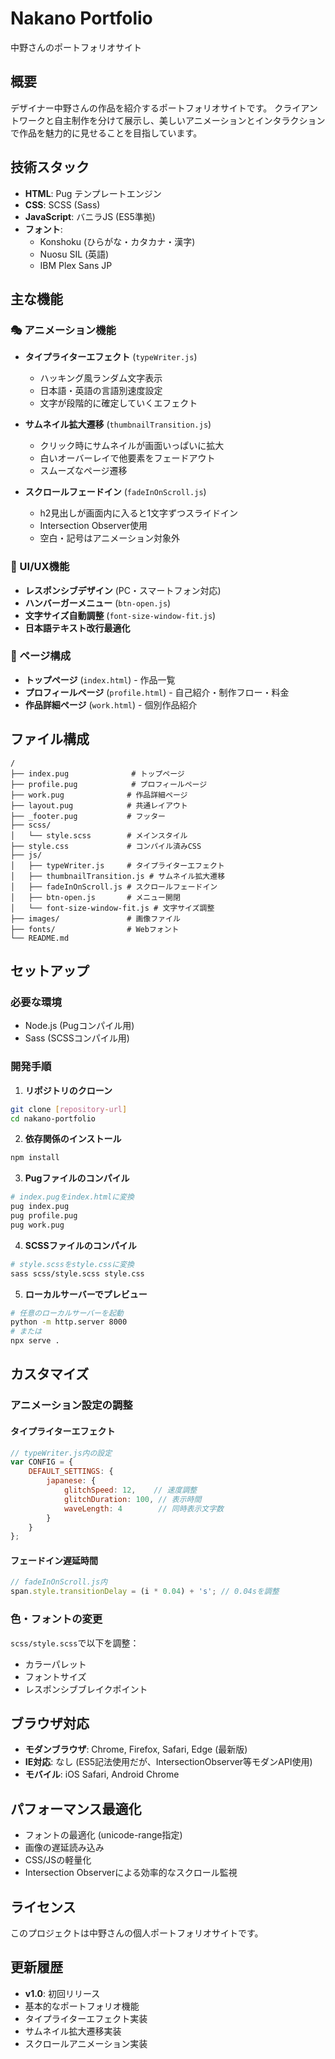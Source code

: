 # Nakano Portfolio

中野さんのポートフォリオサイト

## 概要

デザイナー中野さんの作品を紹介するポートフォリオサイトです。
クライアントワークと自主制作を分けて展示し、美しいアニメーションとインタラクションで作品を魅力的に見せることを目指しています。

## 技術スタック

- **HTML**: Pug テンプレートエンジン
- **CSS**: SCSS (Sass)
- **JavaScript**: バニラJS (ES5準拠)
- **フォント**: 
  - Konshoku (ひらがな・カタカナ・漢字)
  - Nuosu SIL (英語)
  - IBM Plex Sans JP

## 主な機能

### 🎭 アニメーション機能
- **タイプライターエフェクト** (`typeWriter.js`)
  - ハッキング風ランダム文字表示
  - 日本語・英語の言語別速度設定
  - 文字が段階的に確定していくエフェクト

- **サムネイル拡大遷移** (`thumbnailTransition.js`)
  - クリック時にサムネイルが画面いっぱいに拡大
  - 白いオーバーレイで他要素をフェードアウト
  - スムーズなページ遷移

- **スクロールフェードイン** (`fadeInOnScroll.js`)
  - h2見出しが画面内に入ると1文字ずつスライドイン
  - Intersection Observer使用
  - 空白・記号はアニメーション対象外

### 🎨 UI/UX機能
- **レスポンシブデザイン** (PC・スマートフォン対応)
- **ハンバーガーメニュー** (`btn-open.js`)
- **文字サイズ自動調整** (`font-size-window-fit.js`)
- **日本語テキスト改行最適化**

### 📱 ページ構成
- **トップページ** (`index.html`) - 作品一覧
- **プロフィールページ** (`profile.html`) - 自己紹介・制作フロー・料金
- **作品詳細ページ** (`work.html`) - 個別作品紹介

## ファイル構成

```
/
├── index.pug              # トップページ
├── profile.pug            # プロフィールページ
├── work.pug              # 作品詳細ページ
├── layout.pug            # 共通レイアウト
├── _footer.pug           # フッター
├── scss/
│   └── style.scss        # メインスタイル
├── style.css             # コンパイル済みCSS
├── js/
│   ├── typeWriter.js     # タイプライターエフェクト
│   ├── thumbnailTransition.js # サムネイル拡大遷移
│   ├── fadeInOnScroll.js # スクロールフェードイン
│   ├── btn-open.js       # メニュー開閉
│   └── font-size-window-fit.js # 文字サイズ調整
├── images/               # 画像ファイル
├── fonts/                # Webフォント
└── README.md
```

## セットアップ

### 必要な環境
- Node.js (Pugコンパイル用)
- Sass (SCSSコンパイル用)

### 開発手順

1. **リポジトリのクローン**
```bash
git clone [repository-url]
cd nakano-portfolio
```

2. **依存関係のインストール**
```bash
npm install
```

3. **Pugファイルのコンパイル**
```bash
# index.pugをindex.htmlに変換
pug index.pug
pug profile.pug
pug work.pug
```

4. **SCSSファイルのコンパイル**
```bash
# style.scssをstyle.cssに変換
sass scss/style.scss style.css
```

5. **ローカルサーバーでプレビュー**
```bash
# 任意のローカルサーバーを起動
python -m http.server 8000
# または
npx serve .
```

## カスタマイズ

### アニメーション設定の調整

#### タイプライターエフェクト
```javascript
// typeWriter.js内の設定
var CONFIG = {
    DEFAULT_SETTINGS: {
        japanese: {
            glitchSpeed: 12,    // 速度調整
            glitchDuration: 100, // 表示時間
            waveLength: 4        // 同時表示文字数
        }
    }
};
```

#### フェードイン遅延時間
```javascript
// fadeInOnScroll.js内
span.style.transitionDelay = (i * 0.04) + 's'; // 0.04sを調整
```

### 色・フォントの変更
`scss/style.scss`で以下を調整：
- カラーパレット
- フォントサイズ
- レスポンシブブレイクポイント

## ブラウザ対応

- **モダンブラウザ**: Chrome, Firefox, Safari, Edge (最新版)
- **IE対応**: なし (ES5記法使用だが、IntersectionObserver等モダンAPI使用)
- **モバイル**: iOS Safari, Android Chrome

## パフォーマンス最適化

- フォントの最適化 (unicode-range指定)
- 画像の遅延読み込み
- CSS/JSの軽量化
- Intersection Observerによる効率的なスクロール監視

## ライセンス

このプロジェクトは中野さんの個人ポートフォリオサイトです。

## 更新履歴

- **v1.0**: 初回リリース
- 基本的なポートフォリオ機能
- タイプライターエフェクト実装
- サムネイル拡大遷移実装
- スクロールアニメーション実装 
